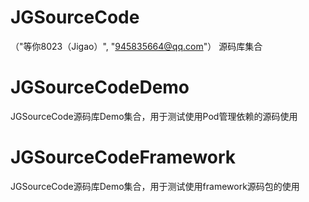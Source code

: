 # JGSourceCode
（"等你8023（Jigao）", "945835664@qq.com"） 源码库集合

# JGSourceCodeDemo
JGSourceCode源码库Demo集合，用于测试使用Pod管理依赖的源码使用

# JGSourceCodeFramework
JGSourceCode源码库Demo集合，用于测试使用framework源码包的使用
